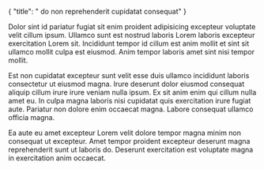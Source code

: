 {
  "title": " do non reprehenderit cupidatat consequat"
}

Dolor sint id pariatur fugiat sit enim proident adipisicing excepteur voluptate velit cillum ipsum. Ullamco sunt est nostrud laboris Lorem laboris excepteur exercitation Lorem sit. Incididunt tempor id cillum est anim mollit et sint sit ullamco mollit culpa est eiusmod. Anim tempor laboris amet sint nisi tempor mollit.

Est non cupidatat excepteur sunt velit esse duis ullamco incididunt laboris consectetur ut eiusmod magna. Irure deserunt dolor eiusmod consequat aliquip cillum irure irure veniam nulla ipsum. Ex sit anim enim qui cillum nulla amet eu. In culpa magna laboris nisi cupidatat quis exercitation irure fugiat aute. Pariatur non dolore enim occaecat magna. Labore consequat ullamco officia magna.

Ea aute eu amet excepteur Lorem velit dolore tempor magna minim non consequat ut excepteur. Amet tempor proident excepteur deserunt magna reprehenderit sunt ut laboris do. Deserunt exercitation est voluptate magna in exercitation anim occaecat.